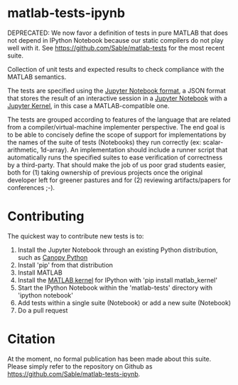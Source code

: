 # matlab-tests-ipynb

DEPRECATED: We now favor a definition of tests in pure MATLAB that does not depend in IPython Notebook because our static compilers do not play well with it. See https://github.com/Sable/matlab-tests for the most recent suite.

Collection of unit tests and expected results to check compliance with the MATLAB semantics.

The tests are specified using the [Jupyter Notebook format](http://nbformat.readthedocs.org/en/latest/format_description.html#notebook-file-format), a JSON format that stores the result of an interactive session in a [Jupyter Notebook](http://jupyter-notebook.readthedocs.org/en/latest/notebook.html) with a [Jupyter Kernel](http://jupyter-client.readthedocs.org/en/latest/kernels.html), in this case a MATLAB-compatible one.

The tests are grouped according to features of the language that are related from a compiler/virtual-machine implementer perspective. The end goal is to be able to concisely define the scope of support for implementations by the names of the suite of tests (Notebooks) they run correctly (ex: scalar-arithmetic, 1d-array). An implementation should include a runner script that automatically runs the specified suites to ease verification of correctness by a third-party. That should make the job of us poor grad students easier, both for (1) taking ownership of previous projects once the original developer left for greener pastures and for (2) reviewing artifacts/papers for conferences ;-).


# Contributing

The quickest way to contribute new tests is to:

1. Install the Jupyter Notebook through an existing Python distribution, such as [Canopy Python](https://www.enthought.com/products/canopy/)
2. Install 'pip' from that distribution
3. Install MATLAB
4. Install the [MATLAB kernel](https://pypi.python.org/pypi/matlab_kernel) for IPython with 'pip install matlab_kernel'
5. Start the IPython Notebook within the 'matlab-tests' directory with 'ipython notebook'
6. Add tests within a single suite (Notebook) or add a new suite (Notebook)
7. Do a pull request

# Citation

At the moment, no formal publication has been made about this suite. Please simply refer to the repository on Github as https://github.com/Sable/matlab-tests-ipynb.

